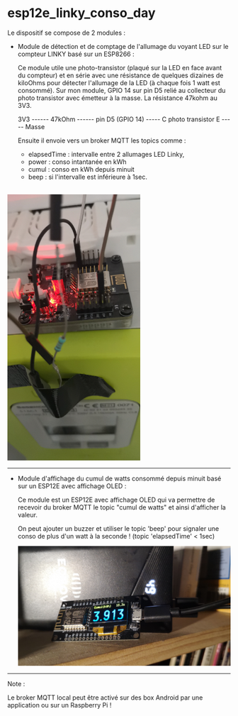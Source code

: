 # esp12e_linky_conso_day

Le dispositif se compose de 2 modules :

- Module de détection et de comptage de l'allumage du voyant LED sur le compteur LINKY basé sur un ESP8266 :

  Ce module utile une photo-transistor (plaqué sur la LED en face avant du compteur) et en série avec une résistance de quelques dizaines de kiloOhms pour détecter l'allumage de la LED (à chaque fois 1 watt est consommé). Sur mon module, GPIO 14 sur pin D5 relié au collecteur du photo transistor avec émetteur à la masse. La résistance 47kohm au 3V3.

   3V3 ------ 47kOhm ------ pin D5 (GPIO 14) ----- C photo transistor E ----- Masse
  

  Ensuite il envoie vers un broker MQTT les topics comme :

    - elapsedTime : intervalle entre 2 allumages LED Linky,
    - power : conso intantanée en kWh 
    - cumul : conso en kWh depuis minuit
    - beep : si l'intervalle est inférieure à 1sec.

 <br />


  <img src="./IMG_20240819_223845.jpg" alt="drawing" width="300"/>

<hr>  

- Module d'affichage du cumul de watts consommé depuis minuit basé sur un ESP12E avec affichage OLED :

  Ce module est un ESP12E avec affichage OLED qui va permettre de recevoir du broker MQTT le topic "cumul de watts" et ainsi d'afficher la valeur.

  On peut ajouter un buzzer et utiliser le topic 'beep' pour signaler une conso de plus d'un watt à la seconde ! (topic 'elapsedTime' < 1sec)

  <img src="./IMG-20240817-WA0002.jpeg" alt="drawing" width="600"/>

<hr>

Note :

Le broker MQTT local peut être activé sur des box Android par une application ou sur un Raspberry Pi !

